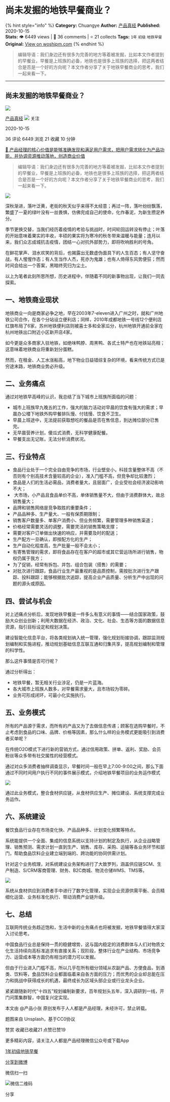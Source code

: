 # 尚未发掘的地铁早餐商业？
{% hint style="info" %}
**Category:** Chuangye
**Author:** [产品真经](https://www.woshipm.com/u/639200)
**Published:** 2020-10-15  
**Stats:** 👁️ 6449 views | 💬 36 comments | ⭐ 21 collects
**Tags:** `1年` `初级` `地铁早餐`
**Original:** [View on woshipm.com](https://www.woshipm.com/chuangye/3939778.html)
{% endhint %}
> 编辑导语：我们身边还有很多为完善的地方等着被发掘，比如本文作者提到的早餐业，早餐是上班族的必备，地铁也是很多上班族的选择，把这两者结合是否是一个好的方向呢？本文作者分享了关于地铁早餐商业的思考，我们一起来看一下。

---

## 尚未发掘的地铁早餐商业？

[![](https://image.woshipm.com/wp-files/2022/07/xrZHLiIaLteUDmWxhAsY.jpeg!/both/72x72)](https://www.woshipm.com/u/639200)

[产品真经](https://www.woshipm.com/u/639200) ![](https://static.woshipm.com/tag/1101_1@2x.png) 关注

2020-10-15

36 评论 6449 浏览 21 收藏 10 分钟

[🔗 产品经理的核心价值是能够准确发现和满足用户需求，把用户需求转化为产品功能，并协调资源推动落地，创造商业价值](https://ke.qidianla.com/courses/90pm)

> 编辑导语：我们身边还有很多为完善的地方等着被发掘，比如本文作者提到的早餐业，早餐是上班族的必备，地铁也是很多上班族的选择，把这两者结合是否是一个好的方向呢？本文作者分享了关于地铁早餐商业的思考，我们一起来看一下。

![](https://image.woshipm.com/wp-files/2020/10/pVmzfQxNqGfUGKND9PiL.jpg)

深秋渐进，落叶泛黄，老街的秋天似乎来得不太经意；再过一阵，落叶纷纷飘落，繁盛了一夏的绿叶没有一丝畏惧，仿佛完成自己的使命，化作春泥，为新生攒足养分。

季节更换交替，当我们经历着疫情的考验与挑战时，时间轮回运转没有停止；叶落的开始意味着果实的丰收，丰硕的果实将为寒冷的秋冬带来温暖与能量；连月以来，我们众志成城抗击疫情，团结一心对抗外部势力，即将吹响胜利的号角。

在鲜花掌声、泪水欢笑的背后，也揭露出无数虚伪面具下的人生百态；有人坚守奋战，有人惺惺作态；有人生当作人杰，死亦为鬼雄；也有人倚得东风势便狂；然而时间会给出一个答案，黑暗终究归为尘土。

以上为笔者此刻所思所想，历史进程中，伴随着不同的新事物出现，让我们一同去探索。

## 一、地铁商业现状

地铁商业一向是商家必争之地，早在2003年7-eleven进入广州之时，就和广州地铁公司合作，在各个分站设立便利店；同样，2010年成都地铁一号线12个便利店红旗布局了6家，苏州地铁便利店则被喜士多和全家瓜分，杭州地铁开通前全家在杭州地铁出口附近小区新开店4家。

如今更是众多商家入驻地铁，如绝味鸭脖、周黑鸭、各式土特产也在地铁站亮相；这意味着地铁商业将重新划分蛋糕。

然而，在租金、人工水涨船高，地下物业日益错综复杂的环境，看来传统方式已是穷途末路，地铁商业势必升级。

## 二、业务痛点

通过对地铁早高峰的认识，我总结了当下城市上班族所面临的问题：

*   城市上班族早九晚五的工作，强大的脑力活动对早晨的饮食有强大的需求；早晨办公楼下地铁外购早餐排队慢、付钱慢、饮食不卫生。
*   早晨上班途中，无法提前获取想吃的餐品是否在售信息，到达摊位部分已售完。
*   无早晨营养计划，傻瓜式消费，无科学健康配餐。
*   早餐支出无记账，无法分析消费状况。

## 三、行业特点

*   食品行业处于一个完全自由竞争的市场，行业壁垒小，科技含量整体不高（不否则有个别高技术含量较高的企业），准入门槛不高，但竞争却比较激烈；
*   食品是人们的生活必需品，消费者量大，且层面广，企业受社会经济波动影响不大；
*    大市场，小产品且食品单价不高，单体销售量不大，但由于消费群体大，故总销售量大；
*   品牌和销售网络是竞争取胜的重要条件；
*   产品品种多、生产量大、一般有保质期限制；
*   销售客户数量多、单客户消费小、但业务频繁，需要管理多种销售渠道；
*   价格经常需要灵活的调整，需要灵活的销售策略支撑；
*   需要对客户订单做出快速的响应，并需要及时的配送；
*   生产配方一旦确认，即按配方化的生产；
*   生产自动化程度高，生产批量一般不会太小；
*   有寄售管理的需求，即将食品存在在客户的超市或其它营运场所进行销售，物权仍属于我方；
*   为了促销，经常有拆包、并包、组合包装（搭售）的需要；
*   对批次进行跟踪，食品行业生产最重视的是品质控制，需按批次进行生产跟踪、投料跟踪；能够根据批次追踪，提高企业产品质量、分析生产中出现的问题的源头或原因。

## 四、尝试与机会

对上述痛点分析后，发现地铁早餐是一件多么有意义的事情——结合国家政策，鼓励大众创业创新；利用大数据在经济、政治、文化、社会、生态等方面的数据信息资源，指引目标设定和规划决策。

建设智能化信息平台，将各类规划纳入统一管理，强化规划衔接协调，跟踪监测规划编制和实施进程，推动规划基础信息互联互通和归集共享，提高规划编制和管理的科学性。

那么这件事情是否可行呢？

通过分析得出：

*   地铁早餐，暂无相关行业涉足，仍是一片蓝海。
*   各大城市上班族人数多，对早餐需求量大，且市场较为零碎。
*   业务可形成闭环，可最小化实施执行。

## 五、业务模式

所有的产品源于需求，而所有的产品又为了去做信息传递；顾客在选购早餐时，不止考虑到食品的口味、品牌、价格等因素，那么什么样的业务模式更能吸引到消费者买单呢？

在传统O2O模式下进行新的营销方式，通过信用政策、拼单、返利、奖励、会员粉丝等众多带有社交属性的经营模式。

通过对众多消费者抽样调查显示，早餐时间一般在早上7:00-9:00之间，那么下面通过不同时间用户执行不同的事件展示模式，介绍地铁早餐项目的业务运作模式

![](https://image.woshipm.com/wp-files/2020/06/FSzY5X9tUXOOhCFPxqsa.png)

通过此业务模式，整合食材供应链，从食材供应生产、摊位建设、系统支撑完成业务运作。

## 六、系统建设

餐饮食品行业存在市场变化快、产品品种多、计划变化频繁等特点。

系统能提供一个全面、集成的信息系统以支持计划的制定及执行，从企业战略管理、销售预测、需求计划一直到生产、销售、库存、采购、运输等各业务环节和部门，帮助食品饮料企业建立端到端的、跨功能的协同供需计划。

针对这个业务梳理，对系统建设业务架构进行了大致罗列，涵盖供应链SCM、生产制造、S/CRM客商管理、财务、B2C商城、物流仓储WMS、TMS等。

![](https://image.woshipm.com/wp-files/2020/06/3X6bh1y0EzsNOpgwlc3Y.png)

系统从食材供应到消费者手中进行了数字化管理，实现企业资源供需平衡、会员精细化运营、业务标准化执行、带动消费产业链升级。

## 七、总结

互联网传统业务趋近饱和，生活中新的业务痛点也将被发掘，地铁早餐值得大家深入讨论思考。

中国食品行业总是保持一贯的稳健增势，这与国内稳定的消费群体与人们对物质文化生活持续向高标准追求有直接关系；现阶段，整体行业在产业结构、市场竞争力、运营成本等方面仍有相当的潜力可以发掘。

但由于行业进入门槛不高，所以几乎在所有细分领域从农副产品、方便食品，到酒类、饮料等，食品饮料企业都面临着来自各方面的压力；而优秀的企业却总能在压力和挑战中获得成长的机遇，最终成长为区域头部企业或行业龙头企业。

紧紧跟随新时代“十四五”规划编制新要求，百年规划头五年，深入调研到一线，开门问策集群智，中国复兴定实现。

本文由 @产品小张 原创发布于人人都是产品经理，未经许可，禁止转载。

题图来自 Unsplash，基于CC0协议

赞赏 收藏已收藏21 点赞已赞19

更多精彩内容，请关注人人都是产品经理微信公众号或下载App

[1年](https://www.woshipm.com/tag/1%e5%b9%b4)[初级](https://www.woshipm.com/tag/%e5%88%9d%e7%ba%a7)[地铁早餐](https://www.woshipm.com/tag/%e5%9c%b0%e9%93%81%e6%97%a9%e9%a4%90)

[分享到微博](https://service.weibo.com/share/share.php?appkey=2775287854&title=尚未发掘的地铁早餐商业？&url=https://www.woshipm.com/chuangye/3939778.html&pic=https://image.woshipm.com/wp-files/2020/10/pVmzfQxNqGfUGKND9PiL.jpg)

微信扫一扫

![微信二维码](https://api.pwmqr.com/qrcode/create/?url=https://www.woshipm.com/chuangye/3939778.html)

分享